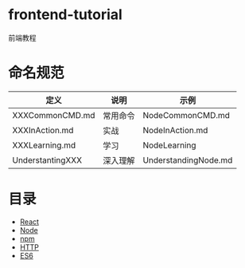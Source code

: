 # frontend-tutorial
前端教程



# 命名规范

| 定义             | 说明     | 示例                  |
| ---------------- | -------- | --------------------- |
| XXXCommonCMD.md  | 常用命令 | NodeCommonCMD.md     |
| XXXInAction.md   | 实战     | NodeInAction.md      |
| XXXLearning.md   | 学习     | NodeLearning         |
| UnderstantingXXX | 深入理解 | UnderstandingNode.md |



# 目录

- [React](https://github.com/EmonCodingFrontEnd/frontend-tutorial/tree/master/tutorials/React)
- [Node](https://github.com/EmonCodingFrontEnd/frontend-tutorial/tree/master/tutorials/Node)
- [npm](https://github.com/EmonCodingFrontEnd/frontend-tutorial/tree/master/tutorials/npm)
- [HTTP](https://github.com/EmonCodingFrontEnd/frontend-tutorial/tree/master/tutorials/HTTP)
- [ES6](https://github.com/EmonCodingFrontEnd/frontend-tutorial/tree/master/tutorials/ES6)

